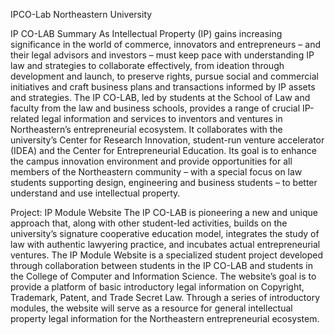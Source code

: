 IPCO-Lab 
Northeastern University

IP CO-LAB Summary
As Intellectual Property (IP) gains increasing significance in the world of commerce, innovators and entrepreneurs – and their legal advisors and investors – must keep pace with understanding IP law and strategies to collaborate effectively, from ideation through development and launch, to preserve rights, pursue social and commercial initiatives and craft business plans and transactions informed by IP assets and strategies.
The IP CO-LAB, led by students at the School of Law and faculty from the law and business schools, provides a range of crucial IP-​​related legal information and services to inventors and ventures in Northeastern’s entrepreneurial ecosystem. It collaborates with the university’s Center for Research Innovation, student-​​run venture accelerator (IDEA) and the Center for Entrepreneurial Education. Its goal is to enhance the campus innovation environment and provide opportunities for all members of the Northeastern community – with a special focus on law students supporting design, engineering and business students – to better understand and use intellectual property.

Project:  IP Module Website
The IP CO-LAB is pioneering a new and unique approach that, along with other student-led activities, builds on the university’s signature cooperative education model, integrates the study of law with authentic lawyering practice, and incubates actual entrepreneurial ventures. 
The IP Module Website is a specialized student project developed through collaboration between students in the IP CO-LAB and students in the College of Computer and Information Science.  The website’s goal is to provide a platform of basic introductory legal information on Copyright, Trademark, Patent, and Trade Secret Law.  Through a series of introductory modules, the website will serve as a resource for general intellectual property legal information for the Northeastern entrepreneurial ecosystem.

